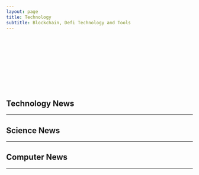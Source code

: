 ```yaml
---
layout: page
title: Technology
subtitle: Blockchain, Defi Technology and Tools
---
```


<!-- iframely.com small featured card -->
<div class="iframely-embed"><div class="iframely-responsive" style="height: 140px; padding-bottom: 0;"><a href="https://simpleswap.io/?ref=4f1871fcc5b4" data-iframely-url="//cdn.iframe.ly/WhRHzs0?iframe=card-small"></a></div></div><script async src="//cdn.iframe.ly/embed.js" charset="utf-8"></script>


<!-- publish0x technology tags articles -->
<h2>Technology News</h2><hr/>
<script src="https://www.publish0x.com/widget/code"></script><publish0x-posts-widget aff="4zbqpvkapr" posts-number="6" content-type="tag" content-ids="315,14602,2429,2432"></publish0x-posts-widget>

<!-- publish0x science tags articles -->
<h2>Science News</h2><hr/>
<script src="https://www.publish0x.com/widget/code"></script><publish0x-posts-widget aff="4zbqpvkapr" posts-number="6" content-type="tag" content-ids="314,380,9532"></publish0x-posts-widget>

<!-- publish0x computer tags articles -->
<h2>Computer News</h2><hr/>
<script src="https://www.publish0x.com/widget/code"></script><publish0x-posts-widget aff="4zbqpvkapr" posts-number="6" content-type="tag" content-ids="214,3016,951"></publish0x-posts-widget>

